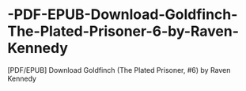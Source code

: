 # -PDF-EPUB-Download-Goldfinch-The-Plated-Prisoner-6-by-Raven-Kennedy
[PDF/EPUB] Download Goldfinch (The Plated Prisoner, #6) by Raven Kennedy
